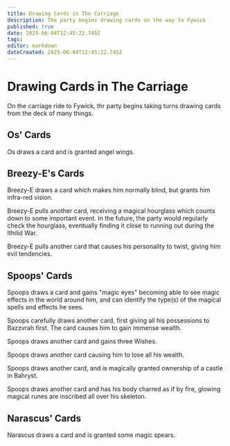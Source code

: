 ```yaml
---
title: Drawing Cards in The Carriage
description: The party begins drawing cards on the way to Fywick
published: true
date: 2025-06-04T12:45:22.745Z
tags: 
editor: markdown
dateCreated: 2025-06-04T12:45:22.745Z
---
```


# Drawing Cards in The Carriage
On the carriage ride to Fywick, thr party begins taking turns drawing cards from the deck of many things.

## Os' Cards
Os draws a card and is granted angel wings.


## Breezy-E's Cards
Breezy-E draws a card which makes him normally blind, but grants him infra-red vision.

Breezy-E pulls another card, receiving a magical hourglass which counts down to some important event. In the future, the party would regularly check the hourglass, eventually finding it close to running out during the Ithilid War.

Breezy-E pulls another card that causes his personality to twist, giving him evil tendencies.


## Spoops' Cards
Spoops draws a card and gains "magic eyes" becoming able to see magic effects in the world around him, and can identify the type(s) of the magical spells and effects he sees.

Spoops carefully draws another card, first giving all his possessions to Bazzvrah first. The card causes him to gain immense wealth.

Spoops draws another card and gains three Wishes.

Spoops draws another card causing him to lose all his wealth.

Spoops draws another card, and is magically granted ownership of a castle in Bahryst.

Spoops draws another card and has his body charred as if by fire, glowing magical runes are inscribed all over his skeleton.


## Narascus' Cards
Narascus draws a card and is granted some magic spears.